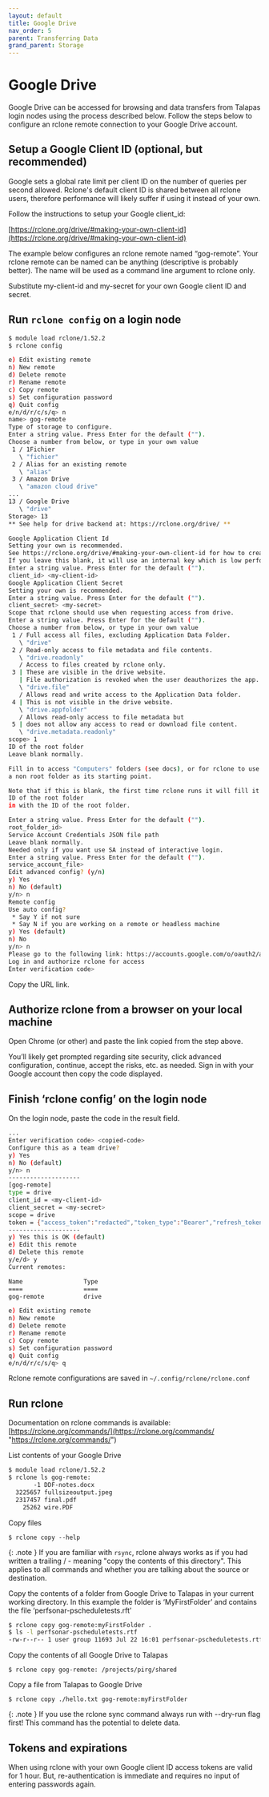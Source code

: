 ```yaml
---
layout: default
title: Google Drive
nav_order: 5
parent: Transferring Data
grand_parent: Storage
---
```


# Google Drive

Google Drive can be accessed for browsing and data transfers from Talapas login nodes using the process described below. Follow the steps below to configure an rclone remote connection to your Google Drive account.

## Setup a Google Client ID (optional, but recommended)

Google sets a global rate limit per client ID on the number of queries per second allowed. Rclone's default client ID is shared between all rclone users, therefore performance will likely suffer if using it instead of your own.

Follow the instructions to setup your Google client_id:

[https://rclone.org/drive/#making-your-own-client-id](https://rclone.org/drive/#making-your-own-client-id)

The example below configures an rclone remote named “gog-remote”. Your rclone remote can be named can be anything (descriptive is probably better). The name will be used as a command line argument to rclone only.

Substitute my-client-id and my-secret for your own Google client ID and secret.

## Run `rclone config` on a login node

```bash
$ module load rclone/1.52.2
$ rclone config

e) Edit existing remote
n) New remote
d) Delete remote
r) Rename remote
c) Copy remote
s) Set configuration password
q) Quit config
e/n/d/r/c/s/q> n
name> gog-remote
Type of storage to configure.
Enter a string value. Press Enter for the default ("").
Choose a number from below, or type in your own value
 1 / 1Fichier
   \ "fichier"
 2 / Alias for an existing remote
   \ "alias"
 3 / Amazon Drive
   \ "amazon cloud drive"
...
13 / Google Drive
   \ "drive"
Storage> 13
** See help for drive backend at: https://rclone.org/drive/ **

Google Application Client Id
Setting your own is recommended.
See https://rclone.org/drive/#making-your-own-client-id for how to create your own.
If you leave this blank, it will use an internal key which is low performance.
Enter a string value. Press Enter for the default ("").
client_id> <my-client-id>
Google Application Client Secret
Setting your own is recommended.
Enter a string value. Press Enter for the default ("").
client_secret> <my-secret>
Scope that rclone should use when requesting access from drive.
Enter a string value. Press Enter for the default ("").
Choose a number from below, or type in your own value
 1 / Full access all files, excluding Application Data Folder.
   \ "drive"
 2 / Read-only access to file metadata and file contents.
   \ "drive.readonly"
   / Access to files created by rclone only.
 3 | These are visible in the drive website.
   | File authorization is revoked when the user deauthorizes the app.
   \ "drive.file"
   / Allows read and write access to the Application Data folder.
 4 | This is not visible in the drive website.
   \ "drive.appfolder"
   / Allows read-only access to file metadata but
 5 | does not allow any access to read or download file content.
   \ "drive.metadata.readonly"
scope> 1
ID of the root folder
Leave blank normally.

Fill in to access "Computers" folders (see docs), or for rclone to use
a non root folder as its starting point.

Note that if this is blank, the first time rclone runs it will fill it
ID of the root folder
in with the ID of the root folder.

Enter a string value. Press Enter for the default ("").
root_folder_id>
Service Account Credentials JSON file path
Leave blank normally.
Needed only if you want use SA instead of interactive login.
Enter a string value. Press Enter for the default ("").
service_account_file>
Edit advanced config? (y/n)
y) Yes
n) No (default)
y/n> n
Remote config
Use auto config?
 * Say Y if not sure
 * Say N if you are working on a remote or headless machine
y) Yes (default)
n) No
y/n> n
Please go to the following link: https://accounts.google.com/o/oauth2/auth?access_type=offline&client_id=redacted
Log in and authorize rclone for access
Enter verification code>
```

Copy the URL link.

## Authorize rclone from a browser on your local machine

Open Chrome (or other) and paste the link copied from the step above.

You’ll likely get prompted regarding site security, click advanced configuration, continue, accept the risks, etc. as needed. Sign in with your Google account then copy the code displayed.

## Finish ‘rclone config’ on the login node

On the login node, paste the code in the result field.

```bash
...
Enter verification code> <copied-code>
Configure this as a team drive?
y) Yes
n) No (default)
y/n> n
--------------------
[gog-remote]
type = drive
client_id = <my-client-id>
client_secret = <my-secret>
scope = drive
token = {"access_token":"redacted","token_type":"Bearer","refresh_token":"redacted","expiry":"2020-11-05T12:57:30.362283974-08:00"}
--------------------
y) Yes this is OK (default)
e) Edit this remote
d) Delete this remote
y/e/d> y
Current remotes:

Name                 Type
====                 ====
gog-remote           drive

e) Edit existing remote
n) New remote
d) Delete remote
r) Rename remote
c) Copy remote
s) Set configuration password
q) Quit config
e/n/d/r/c/s/q> q

```

Rclone remote configurations are saved in `~/.config/rclone/rclone.conf`

## Run rclone

Documentation on rclone commands is available: [https://rclone.org/commands/](https://rclone.org/commands/ "https://rclone.org/commands/")

List contents of your Google Drive

```bash
$ module load rclone/1.52.2
$ rclone ls gog-remote:
       -1 DDF-notes.docx
  3225657 fullsizeoutput.jpeg
  2317457 final.pdf
    25262 wire.PDF
```

Copy files

`$ rclone copy --help`

{: .note }
If you are familiar with `rsync`, rclone always works as if you had written a trailing / - meaning "copy the contents of this directory". This applies to all commands and whether you are talking about the source or destination.

Copy the contents of a folder from Google Drive to Talapas in your current working directory. In this example the folder is ‘MyFirstFolder’ and contains the file ‘perfsonar-pscheduletests.rft’

```bash
$ rclone copy gog-remote:myFirstFolder .
$ ls -l perfsonar-pscheduletests.rtf
-rw-r--r-- 1 user group 11693 Jul 22 16:01 perfsonar-pscheduletests.rtf
```

Copy the contents of all Google Drive to Talapas

`$ rclone copy gog-remote: /projects/pirg/shared`

Copy a file from Talapas to Google Drive

`$ rclone copy ./hello.txt gog-remote:myFirstFolder`

{: .note }
If you use the rclone sync command always run with --dry-run flag first! This command has the potential to delete data.

## Tokens and expirations

When using rclone with your own Google client ID access tokens are valid for 1 hour. But, re-authentication is immediate and requires no input of entering passwords again.
